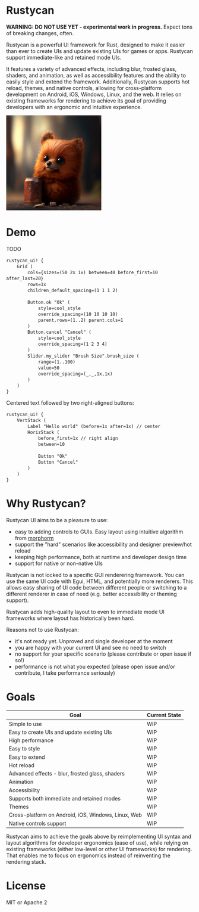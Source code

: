 # Rustycan
**WARNING: DO NOT USE YET - experimental work in progress.** Expect tons of breaking changes, often.

Rustycan is a powerful UI framework for Rust, designed to make it easier than ever to create UIs and update existing UIs for games or apps. Rustycan support immediate-like and retained mode UIs. 

It features a variety of advanced effects, including blur, frosted glass, shaders, and animation, as well as accessibility features and the ability to easily style and extend the framework. Additionally, Rustycan supports hot reload, themes, and native controls, allowing for cross-platform development on Android, iOS, Windows, Linux, and the web. It relies on existing frameworks for rendering to achieve its goal of providing developers with an ergonomic and intuitive experience.

<img src="img/rustycan.jpg" alt="Rustycan: the UI framework that can" width="256">

# Demo
TODO


```pug
rustycan_ui! {
    Grid (
        cols={sizes=(50 2x 1x) between=40 before_first=10 after_last=20} 
        rows=1x
        children_default_spacing=(1 1 1 2) 
      
        Button.ok "Ok" (
            style=cool_style 
            override_spacing=(10 10 10 10) 
            parent.rows=(1..2) parent.cols=1
        )
        Button.cancel "Cancel" (
            style=cool_style 
            override_spacing=(1 2 3 4)
        )
        Slider.my_slider "Brush Size".brush_size (
            range=(1..100)
            value=50
            override_spacing=(_,_,1x,1x)
        )
    )
}
```

Centered text followed by two right-aligned buttons:
```pug
rustycan_ui! {
    VertStack (
        Label "Hello world" (before=1x after=1x) // center
        HorizStack (
            before_first=1x // right align
            between=10 

            Button "Ok"
            Button "Cancel"
        )
    )
}
```

# Why Rustycan?
Rustycan UI aims to be a pleasure to use:
 - easy to adding controls to GUIs. Easy layout using intuitive algorithm from [morphorm](https://github.com/vizia/morphorm)
 - support the "hard" scenarios like accessibility and designer preview/hot reload
 - keeping high performance, both at runtime and developer design time
 - support for native or non-native UIs

Rustycan is not locked to a specific GUI renderering framework. You can use the same UI code with Egui, HTML, and potentially more renderers. This allows easy sharing of UI code between different people or switching to a different renderer in case of need (e.g. better accessibility or theming support).

Rustycan adds high-quality layout to even to immediate mode UI frameworks where layout has historically been hard.

Reasons not to use Rustycan:
- it's not ready yet. Unproved and single developer at the moment
- you are happy with your current UI and see no need to switch
- no support for your specific scenario (please contribute or open issue if so!)
- performance is not what you expected (please open issue and/or contribute, I take performance seriously)

# Goals

| Goal | Current State |
|------|---------------|
| Simple to use | WIP |
| Easy to create UIs and update existing UIs | WIP |
| High performance | WIP |
| Easy to style | WIP |
| Easy to extend | WIP |
| Hot reload | WIP |
| Advanced effects - blur, frosted glass, shaders | WIP |
| Animation | WIP |
| Accessibility | WIP |
| Supports both immediate and retained modes | WIP |
| Themes | WIP |
| Cross-platform on Android, iOS, Windows, Linux, Web | WIP |
| Native controls support | WIP |

Rustycan aims to achieve the goals above by reimplementing UI syntax and layout algorithms for developer ergonomics (ease of use), while relying on existing frameworks (either low-level or other UI frameworks) for rendering.
That enables me to focus on ergonomics instead of reinventing the rendering stack.

# License
MIT or Apache 2
